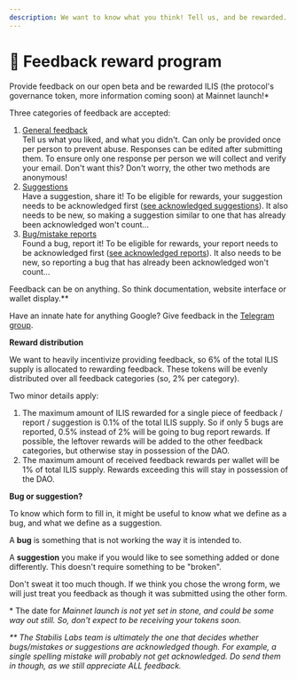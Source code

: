 ```yaml
---
description: We want to know what you think! Tell us, and be rewarded.
---
```


# 📩 Feedback reward program

Provide feedback on our open beta and be rewarded ILIS (the protocol's governance token, more information coming soon) at Mainnet launch!\*

Three categories of feedback are accepted:

1. [General feedback](https://forms.gle/gbrkvVZRY615R3P49)\
   Tell us what you liked, and what you didn't. Can only be provided once per person to prevent abuse. Responses can be edited after submitting them. To ensure only one response per person we will collect and verify your email. Don't want this? Don't worry, the other two methods are anonymous!
2. [Suggestions](https://forms.gle/TwNvCLDFDkxXegao8)\
   Have a suggestion, share it! To be eligible for rewards, your suggestion needs to be acknowledged first ([see acknowledged suggestions](acknowledged-suggestions.md)). It also needs to be new, so making a suggestion similar to one that has already been acknowledged won't count...
3. [Bug/mistake reports](https://forms.gle/bDAQx6REGDo1SagWA)\
   Found a bug, report it! To be eligible for rewards, your report needs to be acknowledged first ([see acknowledged reports](acknowledged-bug-reports.md)). It also needs to be new, so reporting a bug that has already been acknowledged won't count...

Feedback can be on anything. So think documentation, website interface or wallet display.\*\*

Have an innate hate for anything Google? Give feedback in the [Telegram group](https://t.me/stabilislabs).

**Reward distribution**

We want to heavily incentivize providing feedback, so 6% of the total ILIS supply is allocated to rewarding feedback. These tokens will be evenly distributed over all feedback categories (so, 2% per category).

Two minor details apply:

1. The maximum amount of ILIS rewarded for a single piece of feedback / report / suggestion is 0.1% of the total ILIS supply. So if only 5 bugs are reported, 0.5% instead of 2% will be going to bug report rewards. If possible, the leftover rewards will be added to the other feedback categories, but otherwise stay in possession of the DAO.
2. The maximum amount of received feedback rewards per wallet will be 1% of total ILIS supply. Rewards exceeding this will stay in possession of the DAO.

**Bug or suggestion?**

To know which form to fill in, it might be useful to know what we define as a bug, and what we define as a suggestion.

A **bug** is something that is not working the way it is intended to.

A **suggestion** you make if you would like to see something added or done differently. This doesn't require something to be "broken".

Don't sweat it too much though. If we think you chose the wrong form, we will just treat you feedback as though it was submitted using the other form.



\* The date for _Mainnet launch is not yet set in stone, and could be some way out still. So, don't expect to be receiving your tokens soon._

_\*\* The Stabilis Labs team is ultimately the one that decides whether bugs/mistakes or suggestions are acknowledged though. For example, a single spelling mistake will probably not get acknowledged. Do send them in though, as we still appreciate ALL feedback._
